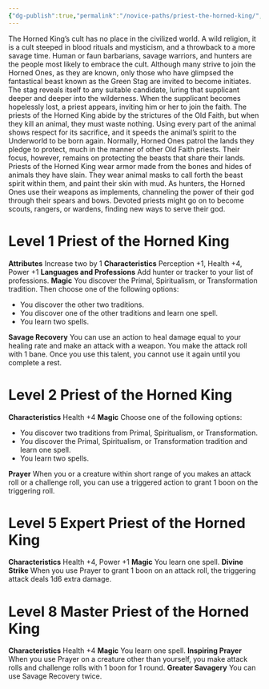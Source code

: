 ```yaml
---
{"dg-publish":true,"permalink":"/novice-paths/priest-the-horned-king/","tags":["Magic"]}
---
```


The Horned King’s cult has no place in the civilized world. A wild religion, it is a cult steeped in blood rituals and mysticism, and a throwback to a more savage time.
Human or faun barbarians, savage warriors, and hunters are the people most likely to embrace the cult. Although many strive to join the Horned Ones, as they are known, only those who have glimpsed the fantastical beast known as the Green Stag are invited to become initiates.
The stag reveals itself to any suitable candidate, luring that supplicant deeper and deeper into the wilderness.
When the supplicant becomes hopelessly lost, a priest appears, inviting him or her to join the faith.
The priests of the Horned King abide by the strictures of the Old Faith, but when they kill an animal, they must waste nothing. Using every part of the animal shows respect for its sacrifice, and it speeds the animal’s spirit to the Underworld to be born again. Normally, Horned Ones patrol the lands they pledge to protect, much in the manner of other Old Faith priests. Their focus, however, remains on protecting the beasts that share their lands.
Priests of the Horned King wear armor made from the bones and hides of animals they have slain. They wear animal masks to call forth the beast spirit within them, and paint their skin with mud.
As hunters, the Horned Ones use their weapons as implements, channeling the power of their god through their spears and bows.
Devoted priests might go on to become scouts, rangers, or wardens, finding new ways to serve their god.
# Level 1 Priest of the Horned King
**Attributes** Increase two by 1
**Characteristics** Perception +1, Health +4, Power +1
**Languages and Professions** Add hunter or tracker to your list of professions.
**Magic** You discover the Primal, Spiritualism, or Transformation tradition. Then choose one of the
following options:
- You discover the other two traditions.
- You discover one of the other traditions and learn one spell.
- You learn two spells.

**Savage Recovery** You can use an action to heal damage equal to your healing rate and make an attack with a weapon. You make the attack roll with 1 bane. Once you use this talent, you cannot use it again until you complete a rest.
# Level 2 Priest of the Horned King
**Characteristics** Health +4
**Magic** Choose one of the following options:
- You discover two traditions from Primal, Spiritualism, or Transformation.
- You discover the Primal, Spiritualism, or Transformation tradition and learn one spell.
- You learn two spells.

**Prayer** When you or a creature within short range of you makes an attack roll or a challenge roll, you can use a triggered action to grant 1 boon on the triggering roll.
# Level 5 Expert Priest of the Horned King
**Characteristics** Health +4, Power +1
**Magic** You learn one spell.
**Divine Strike** When you use Prayer to grant 1 boon on an attack roll, the triggering attack deals 1d6 extra damage.
# Level 8 Master Priest of the Horned King
**Characteristics** Health +4
**Magic** You learn one spell.
**Inspiring Prayer** When you use Prayer on a creature other than yourself, you make attack rolls and challenge rolls with 1 boon for 1 round.
**Greater Savagery** You can use Savage Recovery twice.
